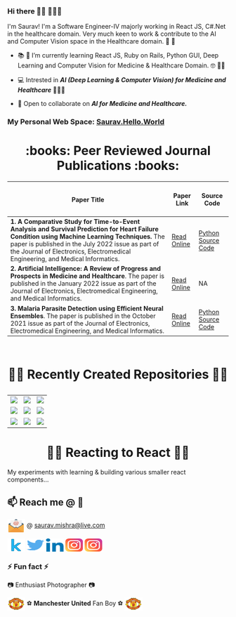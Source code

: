 ### Hi there 🙋‍♂️ 👨🏼‍💻

I'm Saurav! I'm a Software Engineer-IV majorly working in React JS, C#.Net in the healthcare domain. Very much keen to work & contribute to the AI and Computer Vision space in the Healthcare domain. :construction_worker: :hospital:

- :books: :notebook: I’m currently learning React JS, Ruby on Rails, Python GUI, Deep Learning and Computer Vision for Medicine & Healthcare Domain. :nerd_face: 🐱‍👓

- :computer: Intrested in ***AI (Deep Learning & Computer Vision) for Medicine and Healthcare*** 👨🏼‍💻

- 👯 Open to collaborate on ***AI for Medicine and Healthcare.***

### My Personal Web Space: [Saurav.Hello.World](https://saurav-hello-world.netlify.app/)

<!-- -------------------------------------------------------------------NEW SECTION------------------------------------------------------------------- -->

<h1 align="center"> :books: Peer Reviewed Journal Publications :books: </h1>

| <h4 align="center">Paper Title</h4>  | <h4 align="center">Paper Link</h4>  | <h4 align="center">Source Code</h4>  |
| ------------- | ------------- | ------------- |
| **1. A Comparative Study for Time-to-Event Analysis and Survival Prediction for Heart Failure Condition using Machine Learning Techniques.** The paper is published in the July 2022 issue as part of the Journal of Electronics, Electromedical Engineering, and Medical Informatics.  | [Read Online](http://jeeemi.org/index.php/jeeemi/article/view/225/94)  |  [Python Source Code](https://github.com/sauravmishra1710/Heart-Failure-Condition-And-Survival-Analysis)  |
| **2. Artificial Intelligence: A Review of Progress and Prospects in Medicine and Healthcare**. The paper is published in the January 2022 issue as part of the Journal of Electronics, Electromedical Engineering, and Medical Informatics.  | [Read Online](http://jeeemi.org/index.php/jeeemi/article/view/180/80)  |  NA  |
| **3. Malaria Parasite Detection using Efficient Neural Ensembles**. The paper is published in the October 2021 issue as part of the Journal of Electronics, Electromedical Engineering, and Medical Informatics.  | [Read Online](http://jeeemi.org/index.php/jeeemi/article/view/147/75)| [Python Source Code](https://github.com/sauravmishra1710/Malaria-Detection-Using-Deep-Learning-Techniques)  |

<br>

<!-- -------------------------------------------------------------------NEW SECTION------------------------------------------------------------------- --> 

<h1 align="center">👨‍💻 Recently Created Repositories 👨‍💻</h1>

<table border="0" style="margin-top:30px; border:0px; " class="mt-4">
    <tr>
        <td align="center">
            <a href="https://github.com/sauravmishra1710/Saurav.Hello.World" target="_blank">
    <img src="https://github-readme-stats-sigma-five.vercel.app/api/pin/?username=sauravmishra1710&theme=dracula&repo=Saurav.Hello.World" /> </a>
        </td>
        <td align="center">
            <a href="https://github.com/sauravmishra1710/Image-Classification-with-React-and-Tensorflow-js" target="_blank">
    <img src="https://github-readme-stats-sigma-five.vercel.app/api/pin/?username=sauravmishra1710&theme=dracula&repo=Image-Classification-with-React-and-Tensorflow-js" /> </a>
        </td>
        <td align="center">
            <a href="https://github.com/sauravmishra1710/Heart-Failure-Condition-And-Survival-Analysis" target="_blank">
    <img src="https://github-readme-stats-sigma-five.vercel.app/api/pin/?username=sauravmishra1710&theme=dracula&repo=Heart-Failure-Condition-And-Survival-Analysis" /> </a>
        </td>        
  </tr>
    <tr>
         <td align="center">
            <a href="https://github.com/sauravmishra1710/Batch-Normalization-and-Internal-Covariate-Shift" target="_blank">
    <img src="https://github-readme-stats-sigma-five.vercel.app/api/pin/?username=sauravmishra1710&theme=dracula&repo=Batch-Normalization-and-Internal-Covariate-Shift" /> </a>
        </td>
        <td align="center">
            <a href="https://github.com/sauravmishra1710/Inception---Going-Deeper-with-Convolutions" target="_blank">
    <img src="https://github-readme-stats-sigma-five.vercel.app/api/pin/?username=sauravmishra1710&theme=dracula&repo=Inception---Going-Deeper-with-Convolutions" /> </a>
        </td>
        <td align="center">
            <a href="https://github.com/sauravmishra1710/UNet-Plus-Plus---Brain-Tumor-Segmentation" target="_blank">
    <img src="https://github-readme-stats-sigma-five.vercel.app/api/pin/?username=sauravmishra1710&theme=dracula&repo=UNet-Plus-Plus---Brain-Tumor-Segmentation" /> </a>
        </td>
  </tr>
    <tr>
         <td align="center">
            <a href="https://github.com/sauravmishra1710/Bio-Medical-Image-Analysis-with-DICOMs" target="_blank">
    <img src="https://github-readme-stats-sigma-five.vercel.app/api/pin/?username=sauravmishra1710&theme=dracula&repo=Bio-Medical-Image-Analysis-with-DICOMs" /> </a>
        </td>
        <td align="center">
            <a href="https://github.com/sauravmishra1710/EXPLAINABLE-AI---Skin-Cancer-Detection-explained-with-GRADCAM" target="_blank">
    <img src="https://github-readme-stats-sigma-five.vercel.app/api/pin/?username=sauravmishra1710&theme=dracula&repo=EXPLAINABLE-AI---Skin-Cancer-Detection-explained-with-GRADCAM" /> </a>
        </td>
        <td align="center">
            <a href="https://github.com/sauravmishra1710/U-Net---Biomedical-Image-Segmentation" target="_blank">
    <img src="https://github-readme-stats-sigma-five.vercel.app/api/pin/?username=sauravmishra1710&theme=dracula&repo=U-Net---Biomedical-Image-Segmentation" /> </a>
        </td>
  </tr>
  </table>
  
<!-- -------------------------------------------------------------------NEW SECTION------------------------------------------------------------------- -->

<h1 align="center">👨‍💻 Reacting to React 👨‍💻</h1>

My experiments with learning & building various smaller react components...
  
<!-- -------------------------------------------------------------------NEW SECTION------------------------------------------------------------------- -->

## 📫 Reach me @ :email:

<a href="" target="blank"><img align="center" src="https://github.com/sauravmishra1710/sauravmishra1710/blob/main/social-icons-main/mail-1008.svg" height="30" width="40" /></a>
 @ <a href="mailto:saurav.mishra@live.com">saurav.mishra@live.com</a>
 
<a href="https://www.kaggle.com/sauravmishra1710" target="blank"><img align="center" src="https://github.com/sauravmishra1710/sauravmishra1710/blob/main/social-icons-main/kaggle_icon.svg" height="30" width="40" /></a>
<a href="https://twitter.com/forevrManUtd" target="blank"><img align="center" src="https://github.com/sauravmishra1710/sauravmishra1710/blob/main/social-icons-main/twitter.svg" alt="@forevrManUtd" height="30" width="40" /></a>
<a href="https://www.linkedin.com/in/saurav-mishra1710/" target="blank"><img align="center" src="https://github.com/sauravmishra1710/sauravmishra1710/blob/main/social-icons-main/linkedin.svg" alt="https://www.linkedin.com/in/saurav-mishra1710/" height="30" width="40" /></a>
<a href="https://www.instagram.com/saurav.mishra1710/" target="blank"><img align="center" src="https://github.com/sauravmishra1710/sauravmishra1710/blob/main/social-icons-main/instagram.svg" height="30" width="40" /></a>        <a href="https://www.instagram.com/flashyfilters.saurav1710/" target="blank"><img align="center" src="https://github.com/sauravmishra1710/sauravmishra1710/blob/main/social-icons-main/instagram.svg" height="30" width="40" /></a>

<!-- -------------------------------------------------------------------NEW SECTION------------------------------------------------------------------- -->

 ### ⚡ Fun fact ⚡

:camera: Enthusiast Photographer :camera:

<a href="" target="blank"><img align="center" src="https://github.com/sauravmishra1710/sauravmishra1710/blob/main/social-icons-main/manchester-united.svg" alt="" height="30" width="40" /></a> :soccer: **Manchester United** Fan Boy :soccer: <a href="" target="blank"><img align="center" src="https://github.com/sauravmishra1710/sauravmishra1710/blob/main/social-icons-main/manchester-united.svg" alt="" height="30" width="40" /></a> 

